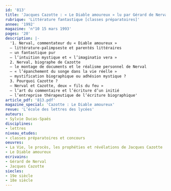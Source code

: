 ```yaml
---
id: '813'
title: 'Jacques Cazotte : « Le Diable amoureux » lu par Gérard de Nerval'
rubrique: 'Littérature fantastique [classes préparatoires]'
annee: '1992'
magazine: 'n°10 15 mars 1993'
pages: '20'
description: |-
  '1. Nerval, commentateur du « Diable amoureux »
  – littérature-palimpseste et parentés littéraires
  – un fantastique pur
  – l’intuition mystique et « l’imaginatio vera »
  2. Nerval, biographe de Cazotte
  – le montage de documents et le réalisme personnel de Nerval
  – « l’épanchement du songe dans la vie réelle »
  – mystification biographique ou adhésion mystique ?
  3. Pourquoi Cazotte ?
  – Nerval et Cazotte, deux « fils du feu »
  – l’art du commentaire et l’écriture d’un initié
  – l’entreprise thérapeutique de l’écriture biographique'
article_pdf: '813.pdf'
magazine_special: 'Cazotte : Le Diable amoureux'
revue: 'L’école des lettres des lycées'
auteurs:
- Sylvie Ducas-Spaës
disciplines:
- lettres
niveau_etudes:
- classes préparatoires et concours
oeuvres:
- La Vie, le procès, les prophéties et révélations de Jacques Cazotte
- Le Diable amoureux
ecrivains:
- Gérard de Nerval
- Jacques Cazotte
siecles:
- 19e siècle
- 18e siècle
---
```

